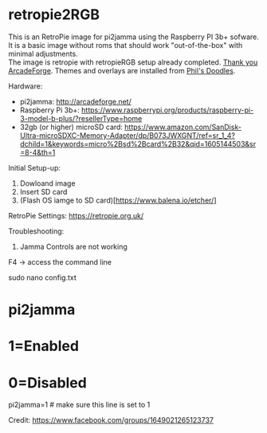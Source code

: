 # retropie2RGB

This is an RetroPie image for pi2jamma using the Raspberry PI 3b+ sofware.  It is a basic image without roms that should work "out-of-the-box" with minimal adjustments.  
The image is retropie with retropieRGB setup already completed. [Thank you ArcadeForge](https://github.com/arcadeforge/RetroPieRGB).
Themes and overlays are installed from [Phil's Doodles](https://github.com/lipebello/es-theme-retrorama).

Hardware:
- pi2jamma: http://arcadeforge.net/
- Raspberry Pi 3b+: https://www.raspberrypi.org/products/raspberry-pi-3-model-b-plus/?resellerType=home
- 32gb (or higher) microSD card: https://www.amazon.com/SanDisk-Ultra-microSDXC-Memory-Adapter/dp/B073JWXGNT/ref=sr_1_4?dchild=1&keywords=micro%2Bsd%2Bcard%2B32&qid=1605144503&sr=8-4&th=1

Initial Setup-up:
1. Dowloand image
2. Insert SD card
3. (Flash OS iamge to SD card)[https://www.balena.io/etcher/]

RetroPie Settings:
https://retropie.org.uk/

Troubleshooting:

1.  Jamma Controls are not working

F4 -> access the command line

sudo nano config.txt

# pi2jamma
# 1=Enabled
# 0=Disabled
pi2jamma=1   # make sure this line is set to 1


Credit:  https://www.facebook.com/groups/1649021265123737
